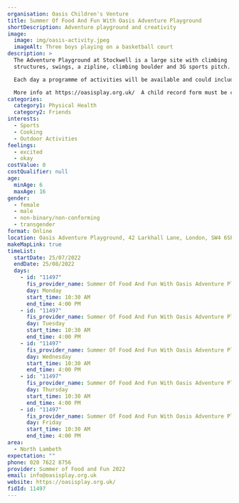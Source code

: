 ```yaml
---
organisation: Oasis Children's Venture
title: Summer Of Food And Fun With Oasis Adventure Playground
shortDescription: Adventure playground and creativity
image:
  image: img/oasis-activity.jpeg
  imageAlt: Three boys playing on a basketball court
description: >
  The Adventure Playground at Stockwell is a large site with climbing
  structures, swings, a zipline, climbing boulder and 3G sports pitch.   

  Each day a programme of activities will be available and could include cooking, arts and crafts, sports, music or drama. All activities are freely chosen and everyone is encouraged to join in, make friend and try new things.

  More info at https://oasisplay.org.uk/  A child record form must be completed before a child can be left on site. Over 6's only. Open Access first come first serviced. Stay and play available for disabled children and their carer.   
categories:
  category1: Physical Health
  category2: Friends
interests:
  - Sports
  - Cooking
  - Outdoor Activities
feelings:
  - excited
  - okay
costValue: 0
costQualifier: null
age:
  minAge: 6
  maxAge: 16
gender:
  - female
  - male
  - non-binary/non-conforming
  - transgender
format: Online
location: Oasis Adventure Playground, 42 Larkhall Lane, London, SW4 6SP
makeMapLink: true
timeList:
  startDate: 25/07/2022
  endDate: 25/08/2022
  days:
    - id: "11497"
      fis_provider_name: Summer Of Food And Fun With Oasis Adventure Playground
      day: Monday
      start_time: 10:30 AM
      end_time: 4:00 PM
    - id: "11497"
      fis_provider_name: Summer Of Food And Fun With Oasis Adventure Playground
      day: Tuesday
      start_time: 10:30 AM
      end_time: 4:00 PM
    - id: "11497"
      fis_provider_name: Summer Of Food And Fun With Oasis Adventure Playground
      day: Wednesday
      start_time: 10:30 AM
      end_time: 4:00 PM
    - id: "11497"
      fis_provider_name: Summer Of Food And Fun With Oasis Adventure Playground
      day: Thursday
      start_time: 10:30 AM
      end_time: 4:00 PM
    - id: "11497"
      fis_provider_name: Summer Of Food And Fun With Oasis Adventure Playground
      day: Friday
      start_time: 10:30 AM
      end_time: 4:00 PM
area:
  - North Lambeth
expectation: ""
phone: 020 7622 8756
provider: Summer of Food and Fun 2022
email: info@oasisplay.org.uk
website: https://oasisplay.org.uk/
fidId: 11497
---
```

